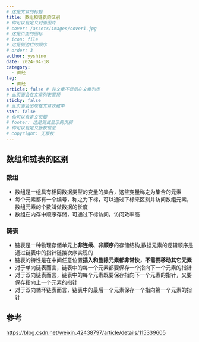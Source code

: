 ```yaml
---
# 这是文章的标题
title: 数组和链表的区别
# 你可以自定义封面图片
# cover: /assets/images/cover1.jpg
# 这是页面的图标
# icon: file
# 这是侧边栏的顺序
# order: 3
author: yyshino
date: 2024-04-18
category:
  - 面经
tag:
  - 面经
article: false # 非文章不显示在文章列表
# 此页面会在文章列表置顶
sticky: false
# 此页面会出现在文章收藏中
star: false
# 你可以自定义页脚
# footer: 这是测试显示的页脚
# 你可以自定义版权信息
# copyright: 无版权
---
```




## 数组和链表的区别



### 数组

- 数组是一组具有相同数据类型的变量的集合，这些变量称之为集合的元素
- 每个元素都有一个编号，称之为下标，可以通过下标来区别并访问数组元素，数组元素的个数叫做数据的长度
- 数组在内存中顺序存储，可通过下标访问，访问效率高



### 链表

- 链表是一种物理存储单元上**非连续、非顺序**的存储结构,数据元素的逻辑顺序是通过链表中的指针链接次序实现的
- 链表的特性是在中间任意位置**插入和删除元素都非常快，不需要移动其它元素**
- 对于单向链表而言，链表中的每一个元素都要保存一个指向下一个元素的指针
- 对于双向链表而言，链表中的每个元素既要保存指向下一个元素的指针，又要保存指向上一个元素的指针
- 对于双向循环链表而言，链表中的最后一个元素保存一个指向第一个元素的指针



## 参考

https://blog.csdn.net/weixin_42438797/article/details/115339605